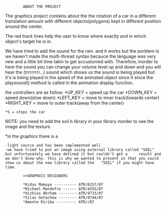 			ABOUT THE PROJECT

The graphics project contains about the the rotation of a car in a different translation amount with different objects(polygons) kept in different position around the center.

The red track lines help the user to know where exactly and in which object's target he is in.

We have tried to add the sound for the rain. and it works but the porblem is we haven't made the multi-thread syntax becauce the language was very new and a little bit time takin to get accustomed with. Therefore, inorder to here the sound you can change your volume level up and down and you will hear the (trrrrrrrr...) sound which shows us the sound is being played but it's is being played in the speed of the animated object since it since the playsound() method is called in the animation display function.

the controllers are as follow:
	*UP_KEY = speed up the car
	*DOWN_KEY = speed down(slow down)
	*LEFT_KEY = move to inner track(towards center)
	*RIGHT_KEY = move to outer track(away from the center)

	*S = stops the car

NOTE: you need to add the soil.h library in your library inorder to see the image and the texture.

*in the graphics there is a 
	
	-light source and has been implemented well
	-we have tried to put an image using external library called "SOIL" but unfortunately we have defined it but couldn't get a 	result and we don't know why. this is why we wanted to present so that you could show us about the new library called the 	"SOIL" if you might have time.

			>>GRAPHICS DESIGNERS

			*Kidus Mamuye ---------- ATR/6157/07
			*Michael Mandefro ------ ATR/4255/07
			*Hizkias Abrham -------- ATR/9733/07
			*Silas Getachew -------- ATR/8744/07
			*Amente Diriba --------- ATR//07
	



